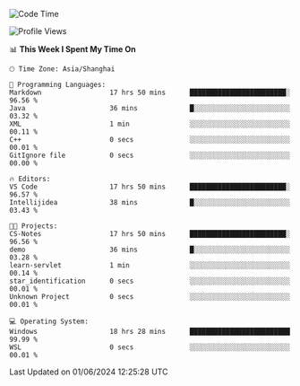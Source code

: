 <!--START_SECTION:waka-->
![Code Time](http://img.shields.io/badge/Code%20Time-1%2C733%20hrs%208%20mins-blue)

![Profile Views](http://img.shields.io/badge/Profile%20Views-3-blue)

📊 **This Week I Spent My Time On** 

```text
🕑︎ Time Zone: Asia/Shanghai

💬 Programming Languages: 
Markdown                 17 hrs 50 mins      ████████████████████████░   96.56 % 
Java                     36 mins             █░░░░░░░░░░░░░░░░░░░░░░░░   03.32 % 
XML                      1 min               ░░░░░░░░░░░░░░░░░░░░░░░░░   00.11 % 
C++                      0 secs              ░░░░░░░░░░░░░░░░░░░░░░░░░   00.01 % 
GitIgnore file           0 secs              ░░░░░░░░░░░░░░░░░░░░░░░░░   00.00 % 

🔥 Editors: 
VS Code                  17 hrs 50 mins      ████████████████████████░   96.57 % 
Intellijidea             38 mins             █░░░░░░░░░░░░░░░░░░░░░░░░   03.43 % 

🐱‍💻 Projects: 
CS-Notes                 17 hrs 50 mins      ████████████████████████░   96.56 % 
demo                     36 mins             █░░░░░░░░░░░░░░░░░░░░░░░░   03.28 % 
learn-servlet            1 min               ░░░░░░░░░░░░░░░░░░░░░░░░░   00.14 % 
star_identification      0 secs              ░░░░░░░░░░░░░░░░░░░░░░░░░   00.01 % 
Unknown Project          0 secs              ░░░░░░░░░░░░░░░░░░░░░░░░░   00.01 % 

💻 Operating System: 
Windows                  18 hrs 28 mins      █████████████████████████   99.99 % 
WSL                      0 secs              ░░░░░░░░░░░░░░░░░░░░░░░░░   00.01 % 
```


 Last Updated on 01/06/2024 12:25:28 UTC
<!--END_SECTION:waka-->